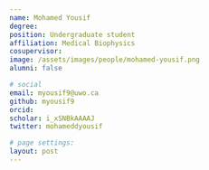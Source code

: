 ```yaml
---
name: Mohamed Yousif
degree:
position: Undergraduate student
affiliation: Medical Biophysics
cosupervisor:
image: /assets/images/people/mohamed-yousif.png
alumni: false

# social
email: myousif9@uwo.ca
github: myousif9
orcid:
scholar: i_xSNBkAAAAJ
twitter: mohameddyousif

# page settings:
layout: post
---
```

